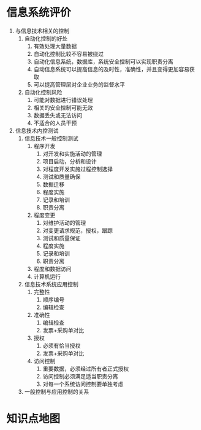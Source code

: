 # 信息系统评价

1. 与信息技术相关的控制
   1. 自动化控制的好处
      1. 有效处理大量数据
      2. 自动化控制比较不容易被绕过
      3. 自动化信息系统，数据库，系统安全控制可以实现职责分离
      4. 自动信息系统可以提高信息的及时性，准确性，并且变得更加容易获取
      5. 可以提高管理层对企业业务的监督水平
   2. 自动化控制风险
      1. 可能对数据进行错误处理
      2. 相关的安全控制可能无效
      3. 数据丢失或无法访问
      4. 不适合的人员干预
2. 信息技术内控测试
   1. 信息技术一般控制测试
      1. 程序开发
         1. 对开发和实施活动的管理
         2. 项目启动，分析和设计
         3. 对程度开发实施过程控制选择
         4. 测试和质量确保
         5. 数据迁移
         6. 程度实施
         7. 记录和培训
         8. 职责分离
      2. 程度变更
         1. 对维护活动的管理
         2. 对变更请求规范，授权，跟踪
         3. 测试和质量保证
         4. 程度实施
         5. 记录和培训
         6. 职责分离
      3. 程度和数据访问
      4. 计算机运行
   2. 信息技术系统应用控制
      1. 完整性
         1. 顺序编号
         2. 编辑检查
      2. 准确性
         1. 编辑检查
         2. 发票+采购单对比
      3. 授权
         1. 必须有恰当授权
         2. 发票+采购单对比
      4. 访问控制
         1. 重要数据，必须经过所有者正式授权
         2. 访问控制必须满足适当职责分离
         3. 对每一个系统访问控制要单独考虑
   3. 一般控制与应用控制的关系

# 知识点地图

